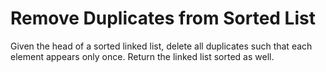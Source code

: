 # Remove Duplicates from Sorted List
Given the head of a sorted linked list, delete all duplicates such that each element appears only once. Return the linked list sorted as well.